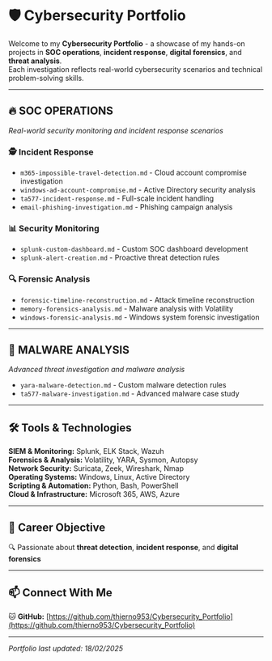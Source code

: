 # 🛡️ Cybersecurity Portfolio

Welcome to my **Cybersecurity Portfolio** - a showcase of my hands-on projects in **SOC operations**, **incident response**, **digital forensics**, and **threat analysis**.  
Each investigation reflects real-world cybersecurity scenarios and technical problem-solving skills.

---

## 🔥 SOC OPERATIONS

_Real-world security monitoring and incident response scenarios_

### 🕵️ Incident Response

- `m365-impossible-travel-detection.md` - Cloud account compromise investigation
- `windows-ad-account-compromise.md` - Active Directory security analysis
- `ta577-incident-response.md` - Full-scale incident handling
- `email-phishing-investigation.md` - Phishing campaign analysis

### 📊 Security Monitoring

- `splunk-custom-dashboard.md` - Custom SOC dashboard development
- `splunk-alert-creation.md` - Proactive threat detection rules

### 🔍 Forensic Analysis

- `forensic-timeline-reconstruction.md` - Attack timeline reconstruction
- `memory-forensics-analysis.md` - Malware analysis with Volatility
- `windows-forensic-analysis.md` - Windows system forensic investigation

---

## 🦠 MALWARE ANALYSIS

_Advanced threat investigation and malware analysis_

- `yara-malware-detection.md` - Custom malware detection rules
- `ta577-malware-investigation.md` - Advanced malware case study

---

## 🛠️ Tools & Technologies

**SIEM & Monitoring:** Splunk, ELK Stack, Wazuh  
**Forensics & Analysis:** Volatility, YARA, Sysmon, Autopsy  
**Network Security:** Suricata, Zeek, Wireshark, Nmap  
**Operating Systems:** Windows, Linux, Active Directory  
**Scripting & Automation:** Python, Bash, PowerShell  
**Cloud & Infrastructure:** Microsoft 365, AWS, Azure

---

## 🎯 Career Objective

🔍 Passionate about **threat detection**, **incident response**, and **digital forensics**

---

## 📫 Connect With Me

🐱 **GitHub:** [https://github.com/thierno953/Cybersecurity_Portfolio](https://github.com/thierno953/Cybersecurity_Portfolio)

---

_Portfolio last updated: 18/02/2025_
